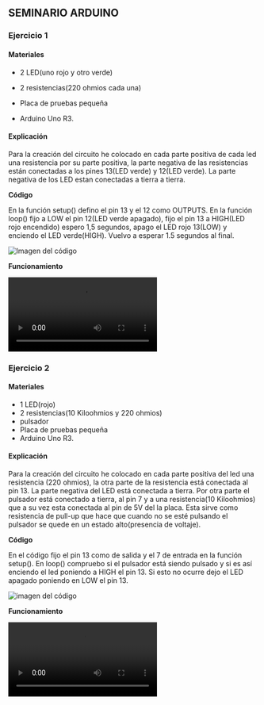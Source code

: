 ## SEMINARIO ARDUINO

### Ejercicio 1

#### Materiales

- 2 LED(uno rojo y otro verde)

- 2 resistencias(220 ohmios cada una) 

- Placa de pruebas pequeña

- Arduino Uno R3.

#### Explicación

Para la creación del circuito he colocado en cada parte positiva de cada led una resistencia por su parte positiva, la parte negativa de las resistencias están conectadas a los pines 13(LED verde) y 12(LED verde). La parte negativa de los LED estan conectadas a tierra a tierra.


**Código**

En la función setup() defino el pin 13 y el 12 como OUTPUTS. En la función loop() fijo a LOW el pin 12(LED verde apagado), fijo el pin 13 a HIGH(LED rojo encendido) espero 1,5 segundos, apago el LED rojo 13(LOW) y enciendo el LED verde(HIGH). Vuelvo a esperar 1.5 segundos al final.

![Imagen del código](https://github.com/MIGUE1999/PDIH/blob/main/S-arduino/Multimedia/Captura%20de%20pantalla%20de%202021-04-22%2012-11-23.png)


**Funcionamiento**

![Video de la ejecucion](https://github.com/MIGUE1999/PDIH/blob/main/S-arduino/Multimedia/Videograbaci%C3%B3n%202021-04-22%2012:12:38.mp4)





### Ejercicio 2

#### Materiales

- 1 LED(rojo) 
- 2 resistencias(10 Kiloohmios y 220 ohmios)
- pulsador 
- Placa de pruebas pequeña 
- Arduino Uno R3.

#### Explicación

Para la creación del circuito he colocado en cada parte positiva del led una resistencia (220 ohmios), la otra parte de la resistencia está conectada al pin 13. La parte negativa del LED está conectada a tierra. Por otra parte el pulsador está conectado a tierra, al pin 7 y a una resistencia(10 Kiloohmios) que a su vez esta conectada al pin de 5V del la placa. Esta sirve como resistencia de pull-up que hace que cuando no se esté pulsando el pulsador se quede en un estado alto(presencia de voltaje).


**Código**

En el código fijo el pin 13 como de salida y el 7 de entrada en la función setup(). En loop() compruebo si el pulsador está siendo pulsado y si es así enciendo el led poniendo a HIGH el pin 13. Si esto no ocurre dejo el LED apagado poniendo en LOW el pin 13.

![imagen del código](https://github.com/MIGUE1999/PDIH/blob/main/S-arduino/Multimedia/Captura%20de%20pantalla%20de%202021-04-22%2012-25-21.png)


**Funcionamiento**

![Video de la ejecucion](https://github.com/MIGUE1999/PDIH/blob/main/S-arduino/Multimedia/Videograbaci%C3%B3n%202021-04-22%2012:26:09.mp4)
